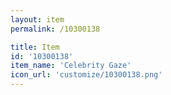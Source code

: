 ```yaml
---
layout: item
permalink: /10300138

title: Item
id: '10300138'
item_name: 'Celebrity Gaze'
icon_url: 'customize/10300138.png'
---
```

